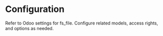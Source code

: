 # Configuration

Refer to Odoo settings for fs_file. Configure related models, access rights, and options as needed.
